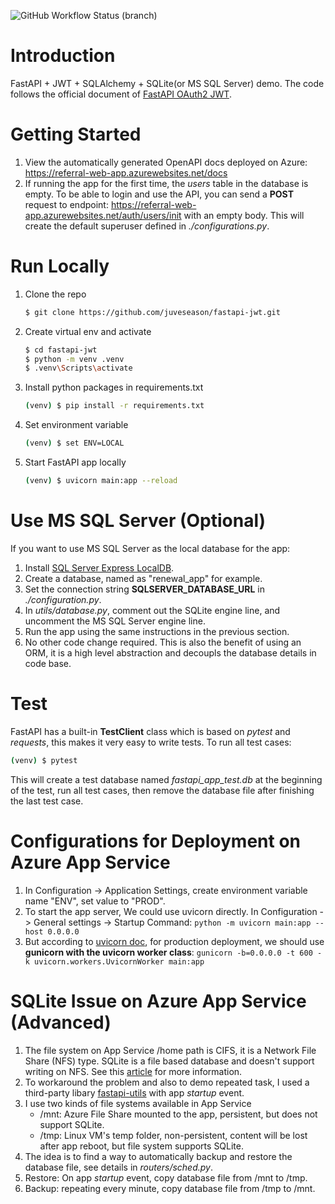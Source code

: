 ![GitHub Workflow Status (branch)](https://img.shields.io/github/workflow/status/juveseason/fastapi-jwt/Python%20application/main)

# Introduction
FastAPI + JWT + SQLAlchemy + SQLite(or MS SQL Server) demo.
The code follows the official document of [FastAPI OAuth2 JWT](https://fastapi.tiangolo.com/tutorial/security/oauth2-jwt/).


# Getting Started
1. View the automatically generated OpenAPI docs deployed on Azure: 
https://referral-web-app.azurewebsites.net/docs
2. If running the app for the first time, the *users* table in the database is empty. To be able to login and use the API, you can send a **POST** request to endpoint:
 https://referral-web-app.azurewebsites.net/auth/users/init with an empty body. This will create the default superuser defined in *./configurations.py*.


# Run Locally
1. Clone the repo
    ```bash
    $ git clone https://github.com/juveseason/fastapi-jwt.git
    ```
2. Create virtual env and activate
    ```bash
    $ cd fastapi-jwt
    $ python -m venv .venv
    $ .venv\Scripts\activate
    ```
3. Install python packages in requirements.txt
    ```bash
    (venv) $ pip install -r requirements.txt
    ```
4. Set environment variable
    ```bash
    (venv) $ set ENV=LOCAL
    ```
5. Start FastAPI app locally
    ```bash
    (venv) $ uvicorn main:app --reload
    ```

# Use MS SQL Server (Optional)
 If you want to use MS SQL Server as the local database for the app:
 1. Install [SQL Server Express LocalDB](https://docs.microsoft.com/en-us/sql/database-engine/configure-windows/sql-server-express-localdb?view=sql-server-ver15).
 2. Create a database, named as "renewal_app" for example.
 3. Set the connection string **SQLSERVER_DATABASE_URL** in *./configuration.py*.
 4. In *utils/database.py*, comment out the SQLite engine line, and uncomment the MS SQL Server engine line. 
 5. Run the app using the same instructions in the previous section.
 6. No other code change required. This is also the benefit of using an ORM, it is a high level abstraction and decoupls the database details in code base.


# Test
FastAPI has a built-in **TestClient** class which is based on *pytest* and *requests*, this makes it very easy to write tests.
To run all test cases: 
```bash
(venv) $ pytest
```
This will create a test database named *fastapi_app_test.db* at the beginning of the test, run all test cases, then remove the database file after finishing the last test case. 


# Configurations for Deployment on Azure App Service
1. In Configuration -> Application Settings, create environment variable name "ENV", set value to "PROD".
2. To start the app server, We could use uvicorn directly. In Configuration -> General settings -> Startup Command:
`python -m uvicorn main:app --host 0.0.0.0`
3. But according to [uvicorn doc](https://www.uvicorn.org/#running-with-gunicorn), for production deployment, we should use **gunicorn with the uvicorn worker class**:
`gunicorn -b=0.0.0.0 -t 600 -k uvicorn.workers.UvicornWorker main:app`

# SQLite Issue on Azure App Service (Advanced)
1. The file system on App Service /home path is CIFS, it is a Network File Share (NFS) type. SQLite is a file based database and doesn't support writing on NFS. See this [article](https://daniellethurow.com/blog/2020/4/21/azure-app-services-and-sqllite3) for more information.
2. To workaround the problem and also to demo repeated task, I used a third-party libary [fastapi-utils](https://fastapi-utils.davidmontague.xyz/) with app *startup* event.
3. I use two kinds of file systems available in App Service
   - /mnt: Azure File Share mounted to the app, persistent, but does not support SQLite.
   - /tmp: Linux VM's temp folder, non-persistent, content will be lost after app reboot, but file system supports SQLite.
4. The idea is to find a way to automatically backup and restore the database file, see details in *routers/sched.py*.
5. Restore: On app *startup* event, copy database file from /mnt to /tmp.
6. Backup: repeating every minute, copy database file from /tmp to /mnt.
